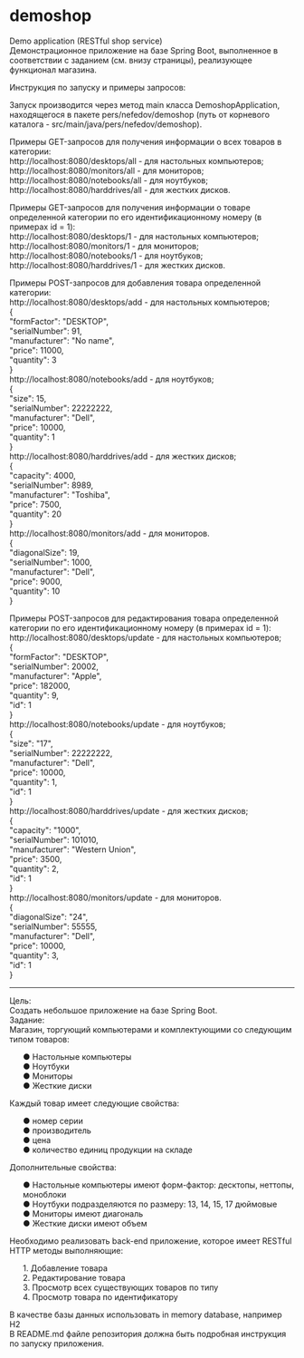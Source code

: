 # demoshop
Demo application (RESTful shop service)<br>
Демонстрационное приложение на базе Spring Boot, выполненное в соответствии с заданием (см. внизу страницы), реализующее функционал магазина.

Инструкция по запуску и примеры запросов:

Запуск производится через метод main класса DemoshopApplication, находящегося в пакете pers/nefedov/demoshop (путь от корневого каталога - src/main/java/pers/nefedov/demoshop).

Примеры GET-запросов для получения информации о всех товаров в категории:<br>
http://localhost:8080/desktops/all      - для настольных компьютеров;<br>
http://localhost:8080/monitors/all      - для мониторов;<br>
http://localhost:8080/notebooks/all     - для ноутбуков;<br>
http://localhost:8080/harddrives/all    - для жестких дисков.<br>

Примеры GET-запросов для получения информации о товаре определенной категории по его идентификационному номеру (в примерах id = 1):<br>
http://localhost:8080/desktops/1        - для настольных компьютеров;<br>
http://localhost:8080/monitors/1        - для мониторов;<br>
http://localhost:8080/notebooks/1       - для ноутбуков;<br>
http://localhost:8080/harddrives/1      - для жестких дисков.<br>

Примеры POST-запросов для добавления товара определенной категории:<br>
http://localhost:8080/desktops/add      - для настольных компьютеров;<br>
{<br>
    "formFactor": "DESKTOP",<br>
    "serialNumber": 91,<br>
    "manufacturer": "No name",<br>
    "price": 11000,<br>
    "quantity": 3<br>
}<br>
http://localhost:8080/notebooks/add     - для ноутбуков;<br>
{<br>
    "size": 15,<br>
    "serialNumber": 22222222,<br>
    "manufacturer": "Dell",<br>
    "price": 10000,<br>
    "quantity": 1<br>
}<br>
http://localhost:8080/harddrives/add    - для жестких дисков;<br>
{<br>
    "capacity": 4000,<br>
    "serialNumber": 8989,<br>
    "manufacturer": "Toshiba",<br>
    "price": 7500,<br>
    "quantity": 20<br>
}<br>
http://localhost:8080/monitors/add      - для мониторов.<br>
{<br>
    "diagonalSize": 19,<br>
    "serialNumber": 1000,<br>
    "manufacturer": "Dell",<br>
    "price": 9000,<br>
    "quantity": 10<br>
}<br>

Примеры POST-запросов для редактирования товара определенной категории по его идентификационному номеру (в примерах id = 1):<br>
http://localhost:8080/desktops/update     - для настольных компьютеров;<br>
{<br>
    "formFactor": "DESKTOP",<br>
    "serialNumber": 20002,<br>
    "manufacturer": "Apple",<br>
    "price": 182000,<br>
    "quantity": 9,<br>
    "id": 1<br>
}<br>
http://localhost:8080/notebooks/update    - для ноутбуков;<br>
{<br>
    "size": "17",<br>
    "serialNumber": 22222222,<br>
    "manufacturer": "Dell",<br>
    "price": 10000,<br>
    "quantity": 1,<br>
    "id": 1<br>
}<br>
http://localhost:8080/harddrives/update   - для жестких дисков;<br>
{<br>
    "capacity": "1000",<br>
    "serialNumber": 101010,<br>
    "manufacturer": "Western Union",<br>
    "price": 3500,<br>
    "quantity": 2,<br>
    "id": 1<br>
}<br>
http://localhost:8080/monitors/update     - для мониторов.<br>
{<br>
    "diagonalSize": "24",<br>
    "serialNumber": 55555,<br>
    "manufacturer": "Dell",<br>
    "price": 10000,<br>
    "quantity": 3,<br>
    "id": 1<br>
}

___________________________________________________________________________________________________________________________________________________________________________
Цель:<br>
Cоздать небольшое приложение на базе Spring Boot.<br>
Задание:<br>
Магазин, торгующий компьютерами и комплектующими со следующим типом товаров:<br>
<ul>
● Настольные компьютеры<br>
● Ноутбуки<br>
● Мониторы<br>
● Жесткие диски<br>
</ul>
Каждый товар имеет следующие свойства:<br>
<ul>
● номер серии<br>
● производитель<br>
● цена<br>
● количество единиц продукции на складе<br>
</ul>
Дополнительные свойства:<br>
<ul>
● Настольные компьютеры имеют форм-фактор: десктопы, неттопы, моноблоки<br>
● Ноутбуки подразделяются по размеру: 13, 14, 15, 17 дюймовые<br>
● Мониторы имеют диагональ<br>
● Жесткие диски имеют объем<br>
</ul>
Необходимо реализовать back-end приложение, которое имеет RESTful HTTP методы выполняющие:<br>
<ol>
1. Добавление товара<br>
2. Редактирование товара<br>
3. Просмотр всех существующих товаров по типу<br>
4. Просмотр товара по идентификатору<br>
</ol>
В качестве базы данных использовать in memory database, например H2<br>
В README.md файле репозитория должна быть подробная инструкция по запуску приложения.
